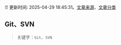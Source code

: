 :alarm_clock: 更新时间: 2025-04-29 18:45:31。[文章来源](/README.md)、[文章分类](/TAGS.md)

## Git、SVN


> 关键字：`Git`、`SVN`



